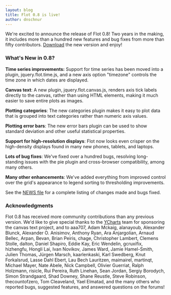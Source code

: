 ```yaml
---
layout: blog
title: Flot 0.8 is live!
author: dnschnur
---
```


We're excited to announce the release of Flot 0.8!  Two years in the making, it
includes more than a hundred new features and bug fixes from more than fifty
contributors.  [Download](http://www.flotcharts.org/downloads/flot-0.8.0.zip)
the new version and enjoy!

### What's New in 0.8? ###

**Time series improvements:** Support for time series has been moved into a
plugin, jquery.flot.time.js, and a new axis option "timezone" controls the
time zone in which dates are displayed.

**Canvas text**: A new plugin, jquery.flot.canvas.js, renders axis tick labels
directly to the canvas, rather than using HTML elements, making it much easier
to save entire plots as images.

**Plotting categories**: The new categories plugin makes it easy to plot data
that is grouped into text categories rather than numeric axis values.

**Plotting error bars**: The new error bars plugin can be used to show standard
deviation and other useful statistical properties.

**Support for high-resolution displays**: Flot now looks even crisper on the
high-density displays found in many new phones, tablets, and laptops.

**Lots of bug fixes**: We've fixed over a hundred bugs, resolving long-standing
issues with the pie plugin and cross-browser compatibility, among many others.

**Many other enhancements**: We've added everything from improved control over
the grid's appearance to legend sorting to thresholding improvements.

See the [NEWS file](https://github.com/flot/flot/blob/0.8.0/NEWS.md) for a
complete listing of changes made and bugs fixed.

### Acknowledgments ###

Flot 0.8 has received more community contributions than any previous version.
We'd like to give special thanks to the [YCharts](http://ycharts.com) team for
sponsoring the canvas text project, and to aaa707, Adam Mckaig, alanayoub,
Alexander Blunck, Alexander O. Anisimov, Anthony Ryan, Ara Anjargolian, Arnaud
Bellec, Arpan, Bevan, Brian Peiris, chage, Christopher Lambert, Clemens Stolle,
dalton, Daniel Shapiro, Eddie Kay, Eric Wendelin, gcruxifix, hizhengfu, Hongli
Lai, Ivan Novikov, James Ward, Jamie Hamel-Smith, Julien Thomas, Jürgen Marsch,
kaarlenkaski, Karl Swedberg, Knut Forkalsrud, Lasse Dahl Ebert, Lau Bech
Lauritzen, maimairel, martinqt, Michael Mayer, Nate Abele, Nick Campbell,
Olivier Guerriat, Ralph Holzmann, risicle, Rui Pereira, Ruth Linehan, Sean
Jordan, Sergiy Borodych, Simon Strandgaard, Shad Downey, Shane Reustle, Steve
Robinson, thecountofzero, Tom Cleaveland, Yael Elmatad, and the many others who
reported bugs, suggested features, and answered questions on the forums!
